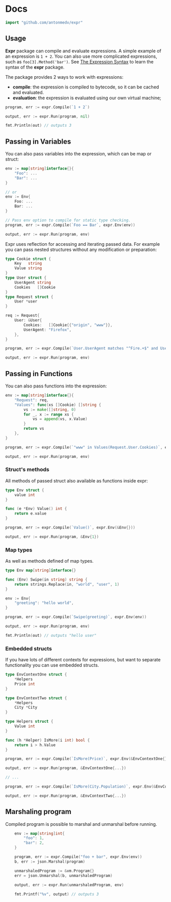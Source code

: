 # Docs

```go
import "github.com/antonmedv/expr"
```

## Usage

**Expr** package can compile and evaluate expressions.
A simple example of an expression is `1 + 2`. You can also use more complicated expressions, such as `foo[3].Method('bar')`. 
See [The Expression Syntax](The-Expression-Syntax.md) to learn the syntax of the **expr** package.

The package provides 2 ways to work with expressions:

* **compile**: the expression is compiled to bytecode, so it can be cached and evaluated.
* **evaluation**: the expression is evaluated using our own virtual machine;

```go
program, err := expr.Compile(`1 + 2`)

output, err := expr.Run(program, nil) 

fmt.Println(out) // outputs 3
```

## Passing in Variables

You can also pass variables into the expression, which can be map or struct:

```go
env := map[string]interface{}{
	"Foo": ...
	"Bar": ...
}

// or
env := Env{
	Foo: ...
	Bar: ...
}

// Pass env option to compile for static type checking.
program, err := expr.Compile(`Foo == Bar`, expr.Env(env))

output, err := expr.Run(program, env) 
```

Expr uses reflection for accessing and iterating passed data. 
For example you can pass nested structures without any modification or preparation:

```go
type Cookie struct {
	Key   string
	Value string
}
type User struct {
	UserAgent string
	Cookies   []Cookie
}
type Request struct {
	User *user
}

req := Request{
	User: &User{
    	Cookies:   []Cookie{{"origin", "www"}},
	    UserAgent: "Firefox",
    },
}

program, err := expr.Compile(`User.UserAgent matches "^Fire.+$" and User.Cookies[0].Value == "www"`, expr.Env(env))

output, err := expr.Run(program, env) 
```

## Passing in Functions

You can also pass functions into the expression:

```go
env := map[string]interface{}{
	"Request": req,
	"Values": func(xs []Cookie) []string {
		vs := make([]string, 0)
		for _, x := range xs {
			vs = append(vs, x.Value)
		}
		return vs
	},
}

program, err := expr.Compile(`"www" in Values(Request.User.Cookies)`, expr.Env(env))

output, err := expr.Run(program, env) 
```

### Struct's methods

All methods of passed struct also available as functions inside expr:

```go
type Env struct {
	value int
}

func (e *Env) Value() int {
	return e.value
}

program, err := expr.Compile(`Value()`, expr.Env(&Env{}))

output, err := expr.Run(program, &Env{1}) 
```

### Map types

As well as methods defined of map types.

```go
type Env map[string]interface{}

func (Env) Swipe(in string) string {
	return strings.Replace(in, "world", "user", 1)
}

env := Env{
	"greeting": "hello world",
}

program, err := expr.Compile(`Swipe(greeting)`, expr.Env(env))

output, err := expr.Run(program, env)

fmt.Println(out) // outputs "hello user"
```

### Embedded structs

If you have lots of different contexts for expressions, but want to separate functionality you can use embedded structs.

```go
type EnvContextOne struct {
    *Helpers
	Price int
}

type EnvContextTwo struct {
    *Helpers
	City *City
}

type Helpers struct {
	Value int
}

func (h *Helper) IsMore(i int) bool {
	return i > h.Value
}

program, err := expr.Compile(`IsMore(Price)`, expr.Env(&EnvContextOne{}))

output, err := expr.Run(program, &EnvContextOne{...})

// ...

program, err := expr.Compile(`IsMore(City.Population)`, expr.Env(&EnvContextTwo{}))

output, err := expr.Run(program, &EnvContextTwo{...})
```

## Marshaling program

Compiled program is possible to marshal and unmarshal before running.

```go
    env := map[string]int{
		"foo": 1,
		"bar": 2,
	}

	program, err := expr.Compile("foo + bar", expr.Env(env))
	b, err := json.Marshal(program)

	unmarshaledProgram := &vm.Program{}
	err = json.Unmarshal(b, unmarshaledProgram)
	
	output, err := expr.Run(unmarshaledProgram, env)

	fmt.Printf("%v", output) // outputs 3
```
